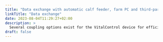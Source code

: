 ```yaml
---
title: "Data exchange with automatic calf feeder, farm PC and third-party software products"
linkTitle: "Data exchange"
date: 2023-08-04T11:29:27+02:00
description: >
  Several coupling options exist for the VitalControl device for efficient data exchange with other hardware and software solutions.
draft: false
---
```


